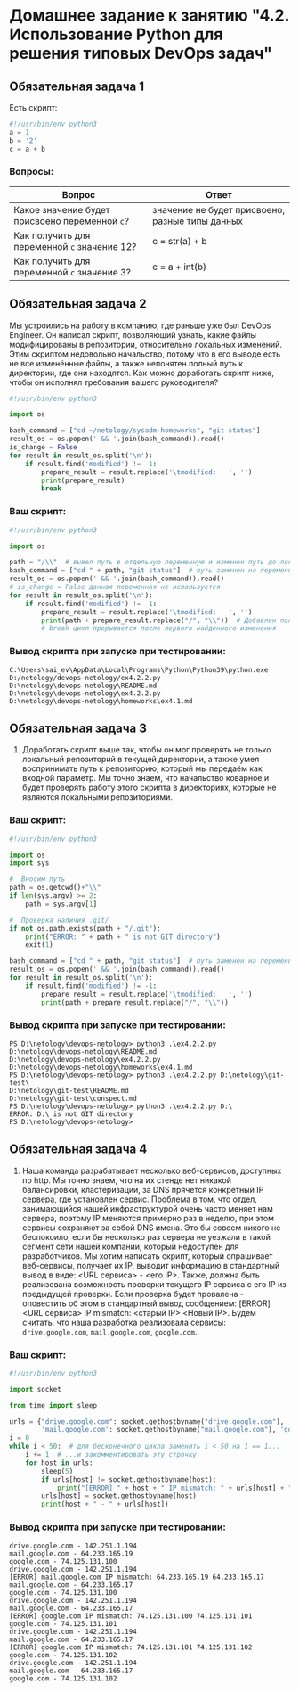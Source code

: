 # Домашнее задание к занятию "4.2. Использование Python для решения типовых DevOps задач"

## Обязательная задача 1

Есть скрипт:
```python
#!/usr/bin/env python3
a = 1
b = '2'
c = a + b
```

### Вопросы:
| Вопрос  | Ответ |
| ------------- | ------------- |
| Какое значение будет присвоено переменной `c`?  | значение не будет присвоено, разные типы данных  |
| Как получить для переменной `c` значение 12?  | c = str(a) + b  |
| Как получить для переменной `c` значение 3?  | c = a + int(b)  |

## Обязательная задача 2
Мы устроились на работу в компанию, где раньше уже был DevOps Engineer. Он написал скрипт, позволяющий узнать, какие файлы модифицированы в репозитории, относительно локальных изменений. Этим скриптом недовольно начальство, потому что в его выводе есть не все изменённые файлы, а также непонятен полный путь к директории, где они находятся. Как можно доработать скрипт ниже, чтобы он исполнял требования вашего руководителя?

```python
#!/usr/bin/env python3

import os

bash_command = ["cd ~/netology/sysadm-homeworks", "git status"]
result_os = os.popen(' && '.join(bash_command)).read()
is_change = False
for result in result_os.split('\n'):
    if result.find('modified') != -1:
        prepare_result = result.replace('\tmodified:   ', '')
        print(prepare_result)
        break
```

### Ваш скрипт:

```python
#!/usr/bin/env python3

import os

path = "/\\"  # вывел путь в отдельную переменную и изменен путь до локального репозитория
bash_command = ["cd " + path, "git status"]  # путь заменен на переменную
result_os = os.popen(' && '.join(bash_command)).read()
# is_change = False данная переменная не используется
for result in result_os.split('\n'):
    if result.find('modified') != -1:
        prepare_result = result.replace('\tmodified:   ', '')
        print(path + prepare_result.replace("/", "\\"))  # Добавлен полный путь для файла и заменен "/" на "\"
        # break цикл прерывается после первого найденного изменения

```

### Вывод скрипта при запуске при тестировании:
```
C:\Users\sai_ev\AppData\Local\Programs\Python\Python39\python.exe D:/netology/devops-netology/ex4.2.2.py
D:\netology\devops-netology\README.md
D:\netology\devops-netology\ex4.2.2.py
D:\netology\devops-netology\homeworks\ex4.1.md
```

## Обязательная задача 3
1. Доработать скрипт выше так, чтобы он мог проверять не только локальный репозиторий в текущей директории, а также умел воспринимать путь к репозиторию, который мы передаём как входной параметр. Мы точно знаем, что начальство коварное и будет проверять работу этого скрипта в директориях, которые не являются локальными репозиториями.

### Ваш скрипт:
```python
#!/usr/bin/env python3

import os
import sys

#  Вносим путь
path = os.getcwd()+"\\"
if len(sys.argv) >= 2:
    path = sys.argv[1]

#  Проверка наличия .git/
if not os.path.exists(path + "/.git"):
    print("ERROR: " + path + " is not GIT directory")
    exit(1)

bash_command = ["cd " + path, "git status"]  # путь заменен на переменную
result_os = os.popen(' && '.join(bash_command)).read()
for result in result_os.split('\n'):
    if result.find('modified') != -1:
        prepare_result = result.replace('\tmodified:   ', '')
        print(path + prepare_result.replace("/", "\\"))
```

### Вывод скрипта при запуске при тестировании:
```
PS D:\netology\devops-netology> python3 .\ex4.2.2.py                      
D:\netology\devops-netology\README.md
D:\netology\devops-netology\ex4.2.2.py
D:\netology\devops-netology\homeworks\ex4.1.md
PS D:\netology\devops-netology> python3 .\ex4.2.2.py D:\netology\git-test\
D:\netology\git-test\README.md
D:\netology\git-test\conspect.md
PS D:\netology\devops-netology> python3 .\ex4.2.2.py D:\                  
ERROR: D:\ is not GIT directory
PS D:\netology\devops-netology> 

```

## Обязательная задача 4
1. Наша команда разрабатывает несколько веб-сервисов, доступных по http. Мы точно знаем, что на их стенде нет никакой балансировки, кластеризации, за DNS прячется конкретный IP сервера, где установлен сервис. Проблема в том, что отдел, занимающийся нашей инфраструктурой очень часто меняет нам сервера, поэтому IP меняются примерно раз в неделю, при этом сервисы сохраняют за собой DNS имена. Это бы совсем никого не беспокоило, если бы несколько раз сервера не уезжали в такой сегмент сети нашей компании, который недоступен для разработчиков. Мы хотим написать скрипт, который опрашивает веб-сервисы, получает их IP, выводит информацию в стандартный вывод в виде: <URL сервиса> - <его IP>. Также, должна быть реализована возможность проверки текущего IP сервиса c его IP из предыдущей проверки. Если проверка будет провалена - оповестить об этом в стандартный вывод сообщением: [ERROR] <URL сервиса> IP mismatch: <старый IP> <Новый IP>. Будем считать, что наша разработка реализовала сервисы: `drive.google.com`, `mail.google.com`, `google.com`.

### Ваш скрипт:
```python
#!/usr/bin/env python3

import socket

from time import sleep

urls = {"drive.google.com": socket.gethostbyname("drive.google.com"),
        'mail.google.com': socket.gethostbyname("mail.google.com"), 'google.com': socket.gethostbyname("google.com")}
i = 0
while i < 50:  # для бесконечного цикла заменить i < 50 на 1 == 1...
    i += 1  # ...и закомментировать эту строчку
    for host in urls:
        sleep(5)
        if urls[host] != socket.gethostbyname(host):
            print("[ERROR] " + host + " IP mismatch: " + urls[host] + " " + socket.gethostbyname(host))
        urls[host] = socket.gethostbyname(host)
        print(host + " - " + urls[host])

```

### Вывод скрипта при запуске при тестировании:
```
drive.google.com - 142.251.1.194
mail.google.com - 64.233.165.19
google.com - 74.125.131.100
drive.google.com - 142.251.1.194
[ERROR] mail.google.com IP mismatch: 64.233.165.19 64.233.165.17
mail.google.com - 64.233.165.17
google.com - 74.125.131.100
drive.google.com - 142.251.1.194
mail.google.com - 64.233.165.17
[ERROR] google.com IP mismatch: 74.125.131.100 74.125.131.101
google.com - 74.125.131.101
drive.google.com - 142.251.1.194
mail.google.com - 64.233.165.17
[ERROR] google.com IP mismatch: 74.125.131.101 74.125.131.102
google.com - 74.125.131.102
drive.google.com - 142.251.1.194
mail.google.com - 64.233.165.17
google.com - 74.125.131.102

```

